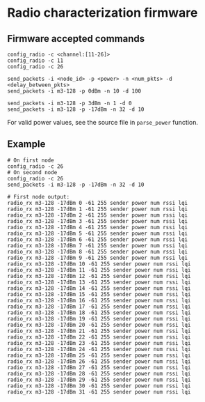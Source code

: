 Radio characterization firmware
===============================

Firmware accepted commands
--------------------------
    config_radio -c <channel:[11-26]>
    config_radio -c 11
    config_radio -c 26

    send_packets -i <node_id> -p <power> -n <num_pkts> -d <delay_between_pkts>
    send_packets -i m3-128 -p 0dBm -n 10 -d 100

    send_packets -i m3-128 -p 3dBm -n 1 -d 0
    send_packets -i m3-128 -p -17dBm -n 32 -d 10


For valid power values, see the source file in `parse_power` function.


Example
-------

    # On first node
    config_radio -c 26
    # On second node
    config_radio -c 26
    send_packets -i m3-128 -p -17dBm -n 32 -d 10

    # First node output:
    radio_rx m3-128 -17dBm 0 -61 255 sender power num rssi lqi
    radio_rx m3-128 -17dBm 1 -61 255 sender power num rssi lqi
    radio_rx m3-128 -17dBm 2 -61 255 sender power num rssi lqi
    radio_rx m3-128 -17dBm 3 -61 255 sender power num rssi lqi
    radio_rx m3-128 -17dBm 4 -61 255 sender power num rssi lqi
    radio_rx m3-128 -17dBm 5 -61 255 sender power num rssi lqi
    radio_rx m3-128 -17dBm 6 -61 255 sender power num rssi lqi
    radio_rx m3-128 -17dBm 7 -61 255 sender power num rssi lqi
    radio_rx m3-128 -17dBm 8 -61 255 sender power num rssi lqi
    radio_rx m3-128 -17dBm 9 -61 255 sender power num rssi lqi
    radio_rx m3-128 -17dBm 10 -61 255 sender power num rssi lqi
    radio_rx m3-128 -17dBm 11 -61 255 sender power num rssi lqi
    radio_rx m3-128 -17dBm 12 -61 255 sender power num rssi lqi
    radio_rx m3-128 -17dBm 13 -61 255 sender power num rssi lqi
    radio_rx m3-128 -17dBm 14 -61 255 sender power num rssi lqi
    radio_rx m3-128 -17dBm 15 -61 255 sender power num rssi lqi
    radio_rx m3-128 -17dBm 16 -61 255 sender power num rssi lqi
    radio_rx m3-128 -17dBm 17 -61 255 sender power num rssi lqi
    radio_rx m3-128 -17dBm 18 -61 255 sender power num rssi lqi
    radio_rx m3-128 -17dBm 19 -61 255 sender power num rssi lqi
    radio_rx m3-128 -17dBm 20 -61 255 sender power num rssi lqi
    radio_rx m3-128 -17dBm 21 -61 255 sender power num rssi lqi
    radio_rx m3-128 -17dBm 22 -61 255 sender power num rssi lqi
    radio_rx m3-128 -17dBm 23 -61 255 sender power num rssi lqi
    radio_rx m3-128 -17dBm 24 -61 255 sender power num rssi lqi
    radio_rx m3-128 -17dBm 25 -61 255 sender power num rssi lqi
    radio_rx m3-128 -17dBm 26 -61 255 sender power num rssi lqi
    radio_rx m3-128 -17dBm 27 -61 255 sender power num rssi lqi
    radio_rx m3-128 -17dBm 28 -61 255 sender power num rssi lqi
    radio_rx m3-128 -17dBm 29 -61 255 sender power num rssi lqi
    radio_rx m3-128 -17dBm 30 -61 255 sender power num rssi lqi
    radio_rx m3-128 -17dBm 31 -61 255 sender power num rssi lqi


